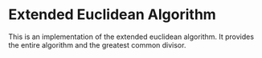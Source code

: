 # Extended Euclidean Algorithm
This is an implementation of the extended euclidean algorithm. It provides the entire algorithm and the greatest common divisor.
